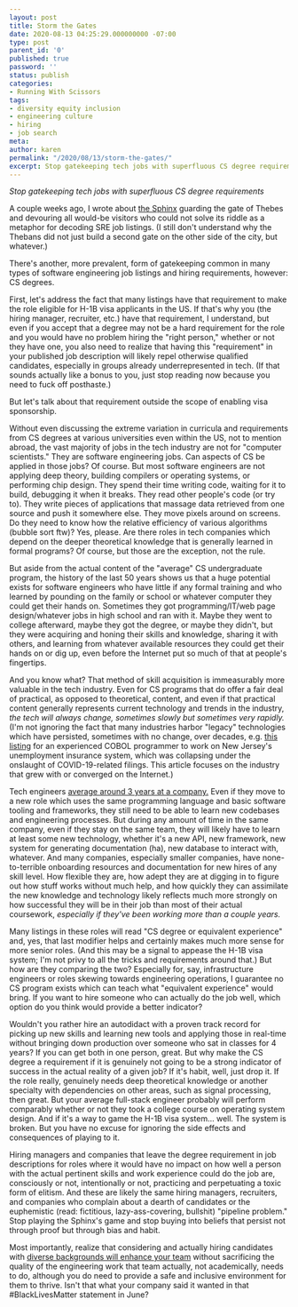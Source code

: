 ```yaml
---
layout: post
title: Storm the Gates
date: 2020-08-13 04:25:29.000000000 -07:00
type: post
parent_id: '0'
published: true
password: ''
status: publish
categories:
- Running With Scissors
tags:
- diversity equity inclusion
- engineering culture
- hiring
- job search
meta:
author: karen
permalink: "/2020/08/13/storm-the-gates/"
excerpt: Stop gatekeeping tech jobs with superfluous CS degree requirements
---
```


_Stop gatekeeping tech jobs with superfluous CS degree requirements_


A couple weeks ago, I wrote about [the Sphinx](/2020/07/31/riddle-me-this-job-listing/) guarding the gate of Thebes and devouring all would-be visitors who could not solve its riddle as a metaphor for decoding SRE job listings. (I still don't understand why the Thebans did not just build a second gate on the other side of the city, but whatever.)


There's another, more prevalent, form of gatekeeping common in many types of software engineering job listings and hiring requirements, however: CS degrees.


First, let's address the fact that many listings have that requirement to make the role eligible for H-1B visa applicants in the US. If that's why you (the hiring manager, recruiter, etc.) have that requirement, I understand, but even if you accept that a degree may not be a hard requirement for the role and you would have no problem hiring the "right person," whether or not they have one, you also need to realize that having this "requirement" in your published job description will likely repel otherwise qualified candidates, especially in groups already underrepresented in tech. (If that sounds actually like a bonus to you, just stop reading now because you need to fuck off posthaste.)


But let's talk about that requirement outside the scope of enabling visa sponsorship.


Without even discussing the extreme variation in curricula and requirements from CS degrees at various universities even within the US, not to mention abroad, the vast majority of jobs in the tech industry are not for "computer scientists." They are software engineering jobs. Can aspects of CS be applied in those jobs? Of course. But most software engineers are not applying deep theory, building compilers or operating systems, or performing chip design. They spend their time writing code, waiting for it to build, debugging it when it breaks. They read other people's code (or try to). They write pieces of applications that massage data retrieved from one source and push it somewhere else. They move pixels around on screens. Do they need to know how the relative efficiency of various algorithms (bubble sort ftw)? Yes, please. Are there roles in tech companies which depend on the deeper theoretical knowledge that is generally learned in formal programs? Of course, but those are the exception, not the rule.


But aside from the actual content of the "average" CS undergraduate program, the history of the last 50 years shows us that a huge potential exists for software engineers who have little if any formal training and who learned by pounding on the family or school or whatever computer they could get their hands on. Sometimes they got programming/IT/web page design/whatever jobs in high school and ran with it. Maybe they went to college afterward, maybe they got the degree, or maybe they didn't, but they were acquiring and honing their skills and knowledge, sharing it with others, and learning from whatever available resources they could get their hands on or dig up, even before the Internet put so much of that at people's fingertips.


And you know what? That method of skill acquisition is immeasurably more valuable in the tech industry. Even for CS programs that do offer a fair deal of practical, as opposed to theoretical, content, and even if that practical content generally represents current technology and trends in the industry, _the tech will always change, sometimes slowly but sometimes very rapidly._ (I'm not ignoring the fact that many industries harbor "legacy" technologies which have persisted, sometimes with no change, over decades, e.g. [this listing](https://www.cnbc.com/2020/04/06/new-jersey-seeks-cobol-programmers-to-fix-unemployment-system.html) for an experienced COBOL programmer to work on New Jersey's unemployment insurance system, which was collapsing under the onslaught of COVID-19-related filings. This article focuses on the industry that grew with or converged on the Internet.)


Tech engineers [average around 3 years at a company.](https://www.bizjournals.com/sanfrancisco/news/2019/10/17/this-is-how-long-employees-typically-stay-at-tesla.html) Even if they move to a new role which uses the same programming language and basic software tooling and frameworks, they still need to be able to learn new codebases and engineering processes. But during any amount of time in the same company, even if they stay on the same team, they will likely have to learn at least some new technology, whether it's a new API, new framework, new system for generating documentation (ha), new database to interact with, whatever. And many companies, especially smaller companies, have none-to-terrible onboarding resources and documentation for new hires of any skill level. How flexible they are, how adept they are at digging in to figure out how stuff works without much help, and how quickly they can assimilate the new knowledge and technology likely reflects much more strongly on how successful they will be in their job than most of their actual coursework, _especially if they've been working more than a couple years._


Many listings in these roles will read "CS degree or equivalent experience" and, yes, that last modifier helps and certainly makes much more sense for more senior roles. (And this may be a signal to appease the H-1B visa system; I'm not privy to all the tricks and requirements around that.) But how are they comparing the two? Especially for, say, infrastructure engineers or roles skewing towards engineering operations, I guarantee no CS program exists which can teach what "equivalent experience" would bring. If you want to hire someone who can actually do the job well, which option do you think would provide a better indicator?


Wouldn't you rather hire an autodidact with a proven track record for picking up new skills and learning new tools and applying those in real-time without bringing down production over someone who sat in classes for 4 years? If you can get both in one person, great. But why make the CS degree a requirement if it is genuinely not going to be a strong indicator of success in the actual reality of a given job? If it's habit, well, just drop it. If the role really, genuinely needs deep theoretical knowledge or another specialty with dependencies on other areas, such as signal processing, then great. But your average full-stack engineer probably will perform comparably whether or not they took a college course on operating system design. And if it's a way to game the H-1B visa system... well. The system is broken. But you have no excuse for ignoring the side effects and consequences of playing to it.


Hiring managers and companies that leave the degree requirement in job descriptions for roles where it would have no impact on how well a person with the actual pertinent skills and work experience could do the job are, consciously or not, intentionally or not, practicing and perpetuating a toxic form of elitism. And these are likely the same hiring managers, recruiters, and companies who complain about a dearth of candidates or the euphemistic (read: fictitious, lazy-ass-covering, bullshit) "pipeline problem." Stop playing the Sphinx's game and stop buying into beliefs that persist not through proof but through bias and habit.


Most importantly, realize that considering and actually hiring candidates with [diverse backgrounds will enhance your team](https://www.forbes.com/sites/forbestechcouncil/2018/07/31/diversity-innovation-and-opportunity-why-you-need-a-diverse-product-engineering-team/) without sacrificing the quality of the engineering work that team actually, not academically, needs to do, although you do need to provide a safe and inclusive environment for them to thrive. Isn't that what your company said it wanted in that #BlackLivesMatter statement in June?


